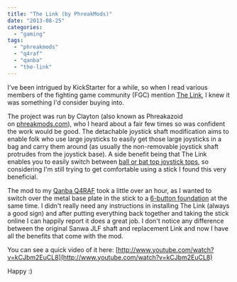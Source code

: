 ```yaml
---
title: "The Link (by PhreakMods)"
date: "2013-08-25"
categories: 
  - "gaming"
tags: 
  - "phreakmods"
  - "q4raf"
  - "qanba"
  - "the-link"
---
```


I've been intrigued by KickStarter for a while, so when I read various members of the fighting game community (FGC) mention [The Link](http://www.kickstarter.com/projects/128223884/the-link-quick-release-joystick-shaft "The Link"), I knew it was something I'd consider buying into.

The project was run by Clayton (also known as Phreakazoid on [phreakmods.com](http://www.phreakmods.com)), who I heard about a fair few times so was confident the work would be good. The detachable joystick shaft modification aims to enable folk who use large joysticks to easily get those large joysticks in a bag and carry them around (as usually the non-removable joystick shaft protrudes from the joystick base). A side benefit being that The Link enables you to easily switch between [ball or bat top joystick tops](http://vintango.com/blog_objects/rb/sticks/cab_vs_home_600.jpg), so considering I'm still trying to get comfortable using a stick I found this very beneficial.

The mod to my [Qanba Q4RAF](http://www.gremlinsolutions.co.uk/products/qanba-q4raf-arcade-fighting-stick.htm) took a little over an hour, as I wanted to switch over the metal base plate in the stick to a [6-button foundation](http://www.gremlinsolutions.co.uk/products/qanba-6-button-plexi-conversion.htm) at the same time. I didn't really need any instructions in installing The Link (always a good sign) and after putting everything back together and taking the stick online I can happily report it does a great job. I don't notice any difference between the original Sanwa JLF shaft and replacement Link and now I have all the benefits that come with the mod.

You can see a quick video of it here: [http://www.youtube.com/watch?v=kCJbm2EuCL8](http://www.youtube.com/watch?v=kCJbm2EuCL8)

Happy :)
